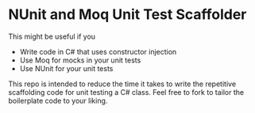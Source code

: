 # NUnit and Moq Unit Test Scaffolder

This might be useful if you
- Write code in C# that uses constructor injection
- Use Moq for mocks in your unit tests
- Use NUnit for your unit tests

This repo is intended to reduce the time it takes to write the repetitive scaffolding code for unit testing a C# class.  Feel free to fork to tailor the boilerplate code to your liking.
